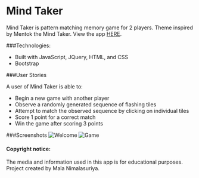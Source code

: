 # Mind Taker

Mind Taker is pattern matching memory game for 2 players. Theme inspired by Mentok the Mind Taker.
View the app [HERE](https://m428.github.io/Mind-Taker/).

###Technologies:
* Built with JavaScript, JQuery, HTML, and CSS
* Bootstrap


###User Stories

A user of Mind Taker is able to:
  * Begin a new game with another player
  * Observe a randomly generated sequence of flashing tiles
  * Attempt to match the observed sequence by clicking on individual tiles
  * Score 1 point for a correct match
  * Win the game after scoring 3 points


###Screenshots
![Welcome](http://imgur.com/lrykgUE.png)
![Game](http://imgur.com/L5TvokZ.png)



#### Copyright notice:

The media and information used in this app is for educational purposes. Project created by Mala Nimalasuriya.

